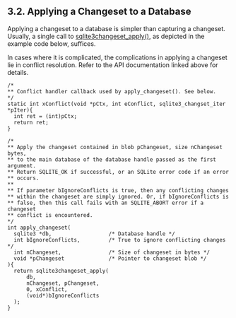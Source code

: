 ## 3\.2\. Applying a Changeset to a Database


 Applying a changeset to a database is simpler than capturing a changeset.
Usually, a single call to [sqlite3changeset\_apply()](session/sqlite3changeset_apply.html), as depicted in the
example code below, suffices.



 In cases where it is complicated, the complications in applying a
changeset lie in conflict resolution. Refer to the API documentation linked
above for details.

 


```
/*
** Conflict handler callback used by apply_changeset(). See below.
*/
static int xConflict(void *pCtx, int eConflict, sqlite3_changset_iter *pIter){
  int ret = (int)pCtx;
  return ret;
}

/*
** Apply the changeset contained in blob pChangeset, size nChangeset bytes,
** to the main database of the database handle passed as the first argument.
** Return SQLITE_OK if successful, or an SQLite error code if an error
** occurs.
**
** If parameter bIgnoreConflicts is true, then any conflicting changes
** within the changeset are simply ignored. Or, if bIgnoreConflicts is
** false, then this call fails with an SQLITE_ABORT error if a changeset
** conflict is encountered.
*/
int apply_changeset(
  sqlite3 *db,                  /* Database handle */
  int bIgnoreConflicts,         /* True to ignore conflicting changes */
  int nChangeset,               /* Size of changeset in bytes */
  void *pChangeset              /* Pointer to changeset blob */
){
  return sqlite3changeset_apply(
      db,
      nChangeset, pChangeset,
      0, xConflict,
      (void*)bIgnoreConflicts
  );
}

```

